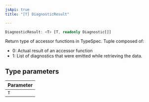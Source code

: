 ```yaml
---
jsApi: true
title: "[T] DiagnosticResult"

---
```

```ts
DiagnosticResult: <T> [T, readonly Diagnostic[]]
```

Return type of accessor functions in TypeSpec.
Tuple composed of:
- 0: Actual result of an accessor function
- 1: List of diagnostics that were emitted while retrieving the data.

## Type parameters

| Parameter |
| :------ |
| `T` |
